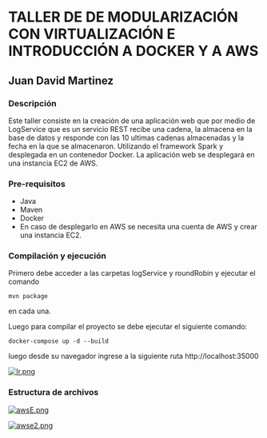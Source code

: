 # TALLER DE DE MODULARIZACIÓN CON VIRTUALIZACIÓN E INTRODUCCIÓN A DOCKER Y A AWS

## Juan David Martinez


### Descripción

Este taller consiste en la creación de una aplicación web que por medio de LogService que es un servicio REST recibe una cadena, la almacena en la base de datos y responde con las 10 ultimas cadenas almacenadas y la fecha en la que se almacenaron. Utilizando el framework Spark y desplegada en un contenedor Docker. La aplicación web se desplegará en una instancia EC2 de AWS.


### Pre-requisitos

* Java
* Maven
* Docker
* En caso de desplegarlo en AWS se necesita una cuenta de AWS y crear una instancia EC2.
  
### Compilación y ejecución

Primero debe acceder a las carpetas logService y roundRobin y ejecutar el comando 

```
mvn package
```
en cada una.


Luego para compilar el proyecto se debe ejecutar el siguiente comando:

```
docker-compose up -d --build
```

luego desde su navegador ingrese a la siguiente ruta http://localhost:35000


[![lr.png](https://i.postimg.cc/wxrnQtkm/lr.png)](https://postimg.cc/qg8mkvSJ)


### Estructura de archivos

[![awsE.png](https://i.postimg.cc/GmbjQsnW/awsE.png)](https://postimg.cc/PPFZfJxy)

[![awse2.png](https://i.postimg.cc/5NDVQbcQ/awse2.png)](https://postimg.cc/xcG7Wr19)





